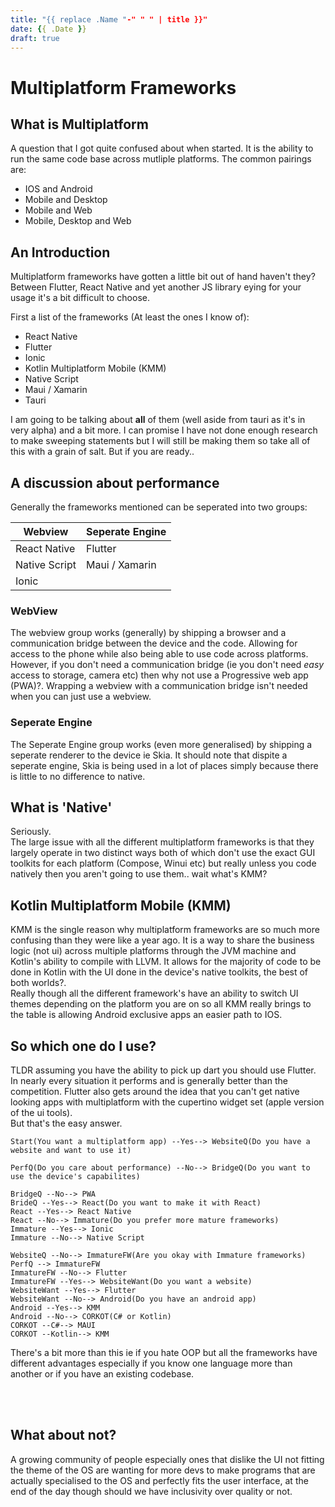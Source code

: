 ```yaml
---
title: "{{ replace .Name "-" " " | title }}"
date: {{ .Date }}
draft: true
---
```

# Multiplatform Frameworks

## What is Multiplatform
A question that I got quite confused about when started. It is the ability to run the same code base across mutliple platforms. The common pairings are:
- IOS and Android
- Mobile and Desktop
- Mobile and Web
- Mobile, Desktop and Web

## An Introduction
Multiplatform frameworks have gotten a little bit out of hand haven't they?
Between Flutter, React Native and yet another JS library eying for your usage it's a bit difficult to choose.

First a list of the frameworks (At least the ones I know of):
- React Native
- Flutter
- Ionic
- Kotlin Multiplatform Mobile (KMM)
- Native Script
- Maui / Xamarin
- Tauri

I am going to be talking about **all** of them (well aside from tauri as it's in very alpha) and a bit more. I can promise I have not done enough research to make sweeping statements but I will still be making them so take all of this with a grain of salt. But if you are ready..

## A discussion about performance
Generally the frameworks mentioned can be seperated into two groups:

| Webview     | Seperate Engine |
| ----------- | ----------- |
| React Native      | Flutter       |
| Native Script   | Maui / Xamarin        |
| Ionic   |        |

### WebView
The webview group works (generally) by shipping a browser and a communication bridge between the device and the code. Allowing for access to the phone while also being able to use code across platforms. <br/>
However, if you don't need a communication bridge (ie you don't need *easy* access to storage, camera etc) then why not use a Progressive web app (PWA)?. Wrapping a webview with a communication bridge isn't needed when you can just use a webview.

### Seperate Engine
The Seperate Engine group works (even more generalised) by shipping a seperate renderer to the device ie Skia. It should note that dispite a seperate engine, Skia is being used in a lot of places simply because there is little to no difference to native. <br/>
 
## What is 'Native'
Seriously. <br/>
The large issue with all the different multiplatform frameworks is that they largely operate in two distinct ways both of which don't use the exact GUI toolkits for each platform (Compose, Winui etc) but really unless you code natively then you aren't going to use them.. wait what's KMM?

## Kotlin Multiplatform Mobile (KMM)
KMM is the single reason why multiplatform frameworks are so much more confusing than they were like a year ago. It is a way to share the business logic (not ui) across multiple platforms through the JVM machine and Kotlin's ability to compile with LLVM. It allows for the majority of code to be done in Kotlin with the UI done in the device's native toolkits, the best of both worlds?. <br/>
Really though all the different framework's have an ability to switch UI themes depending on the platform you are on so all KMM really brings to the table is allowing Android exclusive apps an easier path to IOS.


## So which one do I use?
TLDR assuming you have the ability to pick up dart you should use Flutter. In nearly every situation it performs and is generally better than the competition. Flutter also gets around the idea that you can't get native looking apps with multiplatform with the cupertino widget set (apple version of the ui tools). <br/>
But that's the easy answer.
```mermaid
Start(You want a multiplatform app) --Yes--> WebsiteQ(Do you have a website and want to use it)

PerfQ(Do you care about performance) --No--> BridgeQ(Do you want to use the device's capabilites)

BridgeQ --No--> PWA
BrideQ --Yes--> React(Do you want to make it with React)
React --Yes--> React Native
React --No--> Immature(Do you prefer more mature frameworks)
Immature --Yes--> Ionic
Immature --No--> Native Script

WebsiteQ --No--> ImmatureFW(Are you okay with Immature frameworks)
PerfQ --> ImmatureFW
ImmatureFW --No--> Flutter
ImmatureFW --Yes--> WebsiteWant(Do you want a website)
WebsiteWant --Yes--> Flutter
WebsiteWant --No--> Android(Do you have an android app)
Android --Yes--> KMM
Android --No--> CORKOT(C# or Kotlin)
CORKOT --C#--> MAUI
CORKOT --Kotlin--> KMM
```
There's a bit more than this ie if you hate OOP but all the frameworks have different advantages especially if you know one language more than another or if you have an existing codebase.

<br/>
<br/>

## What about not?
A growing community of people especially ones that dislike the UI not fitting the theme of the OS are wanting for more devs to make programs that are actually specialised to the OS and perfectly fits the user interface, at the end of the day though should we have inclusivity over quality or not.
